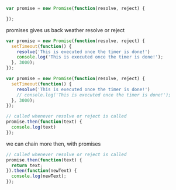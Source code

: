 


```js
var promise = new Promise(function(resolve, reject) {

});
```

promises gives us back weather resolve or reject

```js
var promise = new Promise(function(resolve, reject) {
  setTimeout(function() {
    resolve('This is executed once the timer is done!')
    console.log('This is executed once the timer is done!');
  }, 3000);
});
```


```js
var promise = new Promise(function(resolve, reject) {
  setTimeout(function() {
    resolve('This is executed once the timer is done!')
    // console.log('This is executed once the timer is done!');
  }, 3000);
});

// called whenever resolve or reject is called
promise.then(function(text) {
  console.log(text)
});
```

we can chain more then, with promises

```js
// called whenever resolve or reject is called
promise.then(function(text) {
  return text;
}).then(function(newText) {
  console.log(newText);
});
```
































